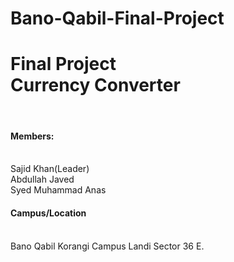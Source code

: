 # Bano-Qabil-Final-Project
<h1>Final Project<br>Currency Converter</h1><br>
<h4>Members:</h4><br>
Sajid Khan(Leader)<br>
Abdullah Javed<br>
Syed Muhammad Anas<br>
<h4>Campus/Location</h4><br>
Bano Qabil Korangi Campus Landi Sector 36 E.
